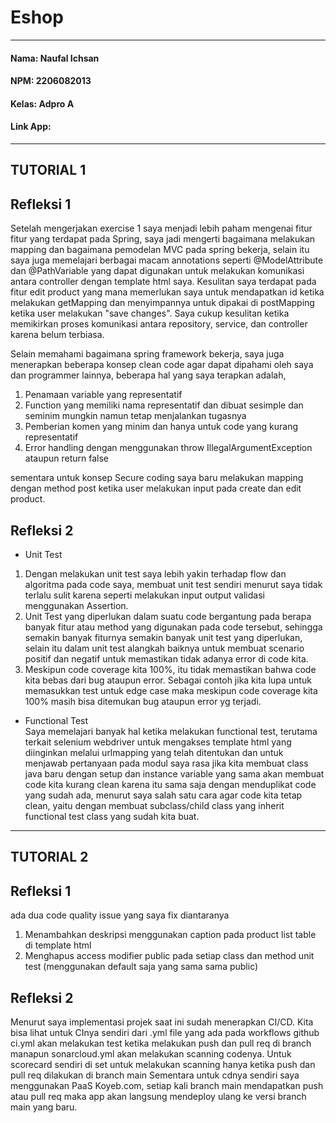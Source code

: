 # Eshop

---
#### Nama: Naufal Ichsan
#### NPM: 2206082013  
#### Kelas: Adpro A  
#### Link App: 

---
## TUTORIAL 1
## Refleksi 1

Setelah mengerjakan exercise 1 saya menjadi lebih paham mengenai fitur fitur 
yang terdapat pada Spring, saya jadi mengerti bagaimana melakukan mapping dan 
bagaimana pemodelan MVC pada spring bekerja, selain itu saya juga memelajari berbagai 
macam annotations seperti @ModelAttribute dan @PathVariable yang dapat digunakan untuk 
melakukan komunikasi antara controller dengan template html saya. Kesulitan saya terdapat pada
fitur edit product yang mana memerlukan saya untuk mendapatkan id ketika melakukan getMapping 
dan menyimpannya untuk dipakai di postMapping ketika user melakukan "save changes". Saya cukup 
kesulitan ketika memikirkan proses komunikasi antara repository, service, dan controller karena belum 
terbiasa.

Selain memahami bagaimana spring framework bekerja, saya juga menerapkan beberapa konsep clean code agar
dapat dipahami oleh saya dan programmer lainnya, beberapa hal yang saya terapkan adalah,
1. Penamaan variable yang representatif
2. Function yang memiliki nama representatif dan dibuat sesimple dan seminim mungkin namun tetap menjalankan tugasnya
3. Pemberian komen yang minim dan hanya untuk code yang kurang representatif
4. Error handling dengan menggunakan throw IllegalArgumentException ataupun return false

sementara untuk konsep Secure coding saya baru melakukan mapping dengan method post ketika user melakukan input pada create 
dan edit product.

## Refleksi 2
- Unit Test  
1. Dengan melakukan unit test saya lebih yakin terhadap flow dan algoritma pada code saya, membuat unit test sendiri menurut saya tidak 
terlalu sulit karena seperti melakukan input output validasi menggunakan Assertion.
2. Unit Test yang diperlukan dalam suatu code bergantung pada berapa banyak fitur atau method yang digunakan pada code tersebut, sehingga semakin 
banyak fiturnya semakin banyak unit test yang diperlukan, selain itu dalam unit test alangkah baiknya untuk membuat scenario positif dan negatif untuk memastikan tidak adanya error 
di code kita.
3. Meskipun code coverage kita 100%, itu tidak memastikan bahwa code kita bebas dari bug ataupun error. Sebagai contoh jika kita lupa untuk memasukkan test untuk
edge case maka meskipun code coverage kita 100% masih bisa ditemukan bug ataupun error yg terjadi.

- Functional Test  
Saya memelajari banyak hal ketika melakukan functional test, terutama terkait selenium webdriver untuk mengakses template html yang diinginkan melalui urlmapping yang telah ditentukan 
dan untuk menjawab pertanyaan pada modul saya rasa jika kita membuat class java baru dengan setup dan instance variable yang sama akan membuat code kita kurang clean karena itu sama saja dengan menduplikat code 
yang sudah ada, menurut saya salah satu cara agar code kita tetap clean, yaitu dengan membuat subclass/child class yang inherit functional test class yang sudah kita buat.
---
## TUTORIAL 2  
## Refleksi 1
ada dua code quality issue yang saya fix diantaranya
1. Menambahkan deskripsi menggunakan caption pada product list table di template html
2. Menghapus access modifier public pada setiap class dan method unit test (menggunakan default saja yang sama sama public)

## Refleksi 2
Menurut saya implementasi projek saat ini sudah menerapkan CI/CD. Kita bisa lihat untuk CInya sendiri dari .yml file 
yang ada pada workflows github ci.yml akan melakukan test ketika melakukan push dan pull req di branch manapun sonarcloud.yml akan 
melakukan scanning codenya. Untuk scorecard sendiri di set untuk melakukan scanning hanya ketika push dan pull req dilakukan di branch main
Sementara untuk cdnya sendiri saya menggunakan PaaS Koyeb.com, setiap kali branch main mendapatkan push atau pull req maka app akan langsung mendeploy ulang 
ke versi branch main yang baru.


